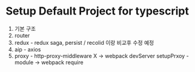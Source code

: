 # Setup Default Project for typescript

1. 기본 구조
2. router
3. redux - redux saga, persist / recolid 이랑 비교후 수정 예정
4. aip - axios
5. proxy - http-proxy-middleware X -> webpack devServer
   setupPrxoy - module  ->  webpack require
